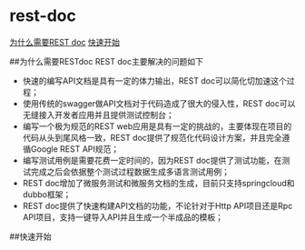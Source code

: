 # rest-doc
[为什么需要REST doc](#为什么需要RESTdoc)
[快速开始](#快速开始)


##为什么需要RESTdoc
REST doc主要解决的问题如下

- 快速的编写API文档是具有一定的体力输出，REST doc可以简化切加速这个过程；
- 使用传统的swagger做API文档对于代码造成了很大的侵入性，REST doc可以无缝接入开发者应用并且提供测试控制台；
- 编写一个极为规范的REST web应用是具有一定的挑战的，主要体现在项目的代码从头到尾风格一致，REST doc提供了规范化代码设计方案，并且完全遵循Google REST API规范；
- 编写测试用例是需要花费一定时间的，因为REST doc提供了测试功能，在测试完成之后会依据整个测试过程数据生成多语言测试用例；
- REST doc增加了微服务测试和微服务文档的生成，目前只支持springcloud和dubbo框架；
- REST doc提供了快速构建API文档的功能，不论针对于Http API项目还是Rpc API项目，支持一键导入API并且生成一个半成品的模板；


##快速开始